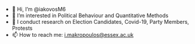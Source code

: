 - 👋 Hi, I’m @iakovosM6
- 👀 I’m interested in Political Behaviour and Quantitative Methods
- 🌱 I conduct research on Election Candidates, Covid-19, Party Members, Protests
- 📫 How to reach me: i.makropoulos@essex.ac.uk

<!---
iakovosM6/iakovosM6 is a ✨ special ✨ repository because its `README.md` (this file) appears on your GitHub profile.
You can click the Preview link to take a look at your changes.
--->
